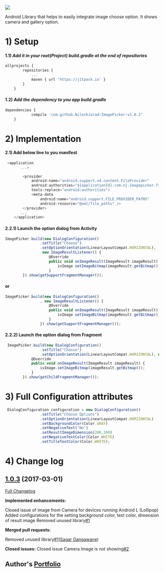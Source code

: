 [![](https://jitpack.io/v/NileshJarad/ImagePicker.svg)](https://jitpack.io/#NileshJarad/ImagePicker)

Android Library that helps to easily integrate image choose option.
It shows camera and gallery option.


# 1) Setup

#### 1.1) _Add it in your root(Project) build.gradle at the end of repositories_
```js
allprojects {
		repositories {
			...
			maven { url 'https://jitpack.io' }
		}
	}
```
#### 1.2)  _Add the dependency to you app build.gradle_
```js
dependencies {
	        compile 'com.github.NileshJarad:ImagePicker:v1.0.2'
	}
```

# 2) Implementation
#### 2.1) Add below line to you manifest 
```js
 <application
       ...>

        <provider
            android:name="android.support.v4.content.FileProvider"
            android:authorities="${applicationId}.com.nj.imagepicker.fileprovider"
            tools:replace="android:authorities">
            <meta-data
                android:name="android.support.FILE_PROVIDER_PATHS"
                android:resource="@xml/file_paths" />
        </provider>
       ...
    </application>
```

#### 2.2.1) Launch the option dialog from Activity
```js
ImagePicker.build(new DialogConfiguration()
                .setTitle("Choose")
                .setOptionOrientation(LinearLayoutCompat.HORIZONTAL),
                 new ImageResultListener() {
                    @Override
                    public void onImageResult(ImageResult imageResult) {
                        ivImage.setImageBitmap(imageResult.getBitmap());
                    }
        }).show(getSupportFragmentManager());
```

#### or

```js
ImagePicker.build(new DialogConfiguration()
                , new ImageResultListener() {
                    @Override
                    public void onImageResult(ImageResult imageResult) {
                        ivImage.setImageBitmap(imageResult.getBitmap());
                    }
                }).show(getSupportFragmentManager());
```

#### 2.2.2) Launch the option dialog from Fragment
```js
 ImagePicker.build(new DialogConfiguration()
                .setTitle("Choose")
                .setOptionOrientation(LinearLayoutCompat.HORIZONTAL), new ImageResultListener() {
            @Override
            public void onImageResult(ImageResult imageResult) {
                ivImage.setImageBitmap(imageResult.getBitmap());
            }
        }).show(getChildFragmentManager());
```

# 3) Full Configuration attributes

```js
 DialogConfiguration configuration = new DialogConfiguration()
                .setTitle("Choose Options")
                .setOptionOrientation(LinearLayoutCompat.HORIZONTAL)
                .setBackgroundColor(Color.GRAY)
                .setNegativeText("No")
                .setResultImageDimension(200,200)
                .setNegativeTextColor(Color.WHITE)
                .setTitleTextColor(Color.WHITE);
```
# 4) Change log 
## [1.0.3](https://github.com/skywinder/ActionSheetPicker-3.0/tree/2.2.0) (2017-03-01)
 [Full Changelog](https://github.com/skywinder/ActionSheetPicker-3.0/compare/2.1.0...2.2.0)

**Implemented enhancements:**

Closed issue of image from Camera for devices running Android L (Lollipop)
Added configurations for the setting background color, text color, dimension of result image
Removed unused library[\#1](https://github.com/NileshJarad/ImagePicker/pull/1)
 
**Merged pull requests:**

Removed unused library[\#1](https://github.com/NileshJarad/ImagePicker/pull/1)([Sagar Gangawane](https://github.com/SagarGang))

**Closed issues:**
Closed issue Camera Image is not showing[\#2](https://github.com/NileshJarad/ImagePicker/issues/2)


## Author's [Portfolio](https://nileshjarad.github.io/)





